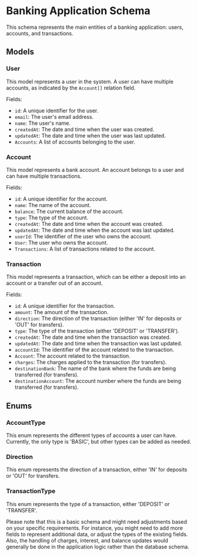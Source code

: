 # Banking Application Schema

This schema represents the main entities of a banking application: users, accounts, and transactions.

## Models

### User

This model represents a user in the system. A user can have multiple accounts, as indicated by the `Account[]` relation field.

Fields:

- `id`: A unique identifier for the user.
- `email`: The user's email address.
- `name`: The user's name.
- `createdAt`: The date and time when the user was created.
- `updatedAt`: The date and time when the user was last updated.
- `Accounts`: A list of accounts belonging to the user.

### Account

This model represents a bank account. An account belongs to a user and can have multiple transactions.

Fields:

- `id`: A unique identifier for the account.
- `name`: The name of the account.
- `balance`: The current balance of the account.
- `type`: The type of the account.
- `createdAt`: The date and time when the account was created.
- `updatedAt`: The date and time when the account was last updated.
- `userId`: The identifier of the user who owns the account.
- `User`: The user who owns the account.
- `Transactions`: A list of transactions related to the account.

### Transaction

This model represents a transaction, which can be either a deposit into an account or a transfer out of an account.

Fields:

- `id`: A unique identifier for the transaction.
- `amount`: The amount of the transaction.
- `direction`: The direction of the transaction (either 'IN' for deposits or 'OUT' for transfers).
- `type`: The type of the transaction (either 'DEPOSIT' or 'TRANSFER').
- `createdAt`: The date and time when the transaction was created.
- `updatedAt`: The date and time when the transaction was last updated.
- `accountId`: The identifier of the account related to the transaction.
- `Account`: The account related to the transaction.
- `charges`: The charges applied to the transaction (for transfers).
- `destinationBank`: The name of the bank where the funds are being transferred (for transfers).
- `destinationAccount`: The account number where the funds are being transferred (for transfers).

## Enums

### AccountType

This enum represents the different types of accounts a user can have. Currently, the only type is 'BASIC', but other types can be added as needed.

### Direction

This enum represents the direction of a transaction, either 'IN' for deposits or 'OUT' for transfers.

### TransactionType

This enum represents the type of a transaction, either 'DEPOSIT' or 'TRANSFER'.

Please note that this is a basic schema and might need adjustments based on your specific requirements. For instance, you might need to add more fields to represent additional data, or adjust the types of the existing fields. Also, the handling of charges, interest, and balance updates would generally be done in the application logic rather than the database schema.
